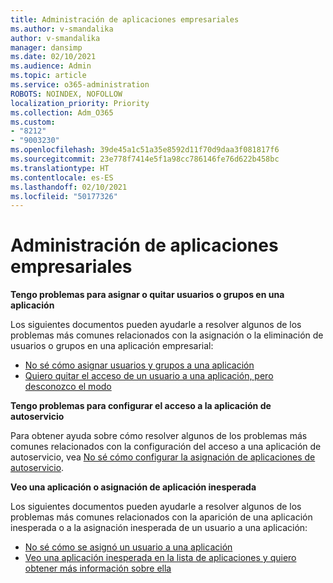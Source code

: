 ```yaml
---
title: Administración de aplicaciones empresariales
ms.author: v-smandalika
author: v-smandalika
manager: dansimp
ms.date: 02/10/2021
ms.audience: Admin
ms.topic: article
ms.service: o365-administration
ROBOTS: NOINDEX, NOFOLLOW
localization_priority: Priority
ms.collection: Adm_O365
ms.custom:
- "8212"
- "9003230"
ms.openlocfilehash: 39de45a1c51a35e8592d11f70d9daa3f081817f6
ms.sourcegitcommit: 23e778f7414e5f1a98cc786146fe76d622b458bc
ms.translationtype: HT
ms.contentlocale: es-ES
ms.lasthandoff: 02/10/2021
ms.locfileid: "50177326"
---
```

# <a name="management-of-enterprise-apps"></a>Administración de aplicaciones empresariales

**Tengo problemas para asignar o quitar usuarios o grupos en una aplicación**

Los siguientes documentos pueden ayudarle a resolver algunos de los problemas más comunes relacionados con la asignación o la eliminación de usuarios o grupos en una aplicación empresarial:

- [No sé cómo asignar usuarios y grupos a una aplicación](https://docs.microsoft.com/azure/active-directory/manage-apps/assign-user-or-group-access-portal)
- [Quiero quitar el acceso de un usuario a una aplicación, pero desconozco el modo](https://docs.microsoft.com/azure/active-directory/manage-apps/methods-for-removing-user-access)

**Tengo problemas para configurar el acceso a la aplicación de autoservicio**

Para obtener ayuda sobre cómo resolver algunos de los problemas más comunes relacionados con la configuración del acceso a una aplicación de autoservicio, vea [No sé cómo configurar la asignación de aplicaciones de autoservicio](https://docs.microsoft.com/azure/active-directory/manage-apps/manage-self-service-access).

**Veo una aplicación o asignación de aplicación inesperada**

Los siguientes documentos pueden ayudarle a resolver algunos de los problemas más comunes relacionados con la aparición de una aplicación inesperada o a la asignación inesperada de un usuario a una aplicación:

- [No sé cómo se asignó un usuario a una aplicación](https://docs.microsoft.com/azure/active-directory/manage-apps/ways-users-get-assigned-to-applications)
- [Veo una aplicación inesperada en la lista de aplicaciones y quiero obtener más información sobre ella](https://docs.microsoft.com/azure/active-directory/manage-apps/application-types)













